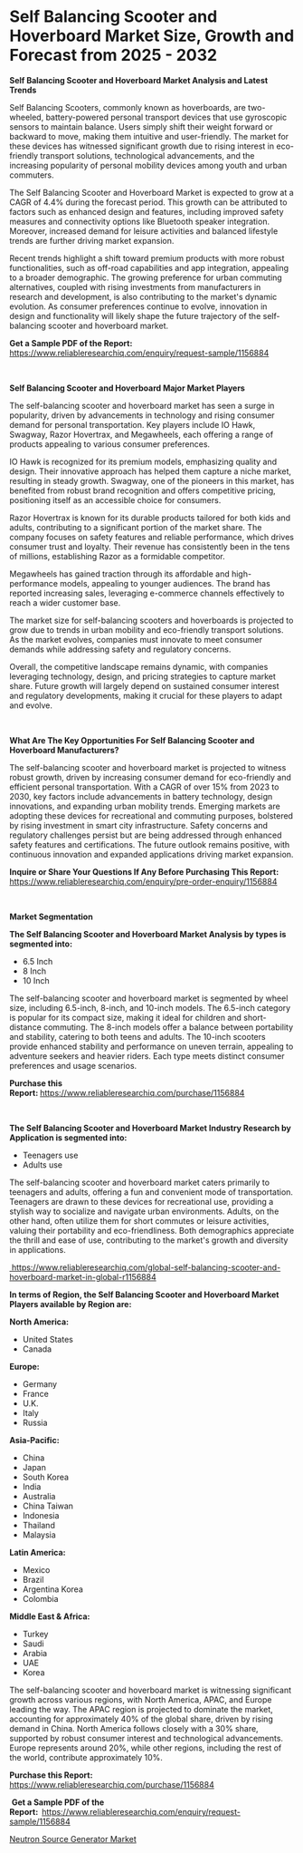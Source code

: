 <p><h1>Self Balancing Scooter and Hoverboard Market Size, Growth and Forecast from 2025 - 2032</h1></p><p><strong>Self Balancing Scooter and Hoverboard Market Analysis and Latest Trends</strong></p>
<p><p>Self Balancing Scooters, commonly known as hoverboards, are two-wheeled, battery-powered personal transport devices that use gyroscopic sensors to maintain balance. Users simply shift their weight forward or backward to move, making them intuitive and user-friendly. The market for these devices has witnessed significant growth due to rising interest in eco-friendly transport solutions, technological advancements, and the increasing popularity of personal mobility devices among youth and urban commuters.</p><p>The Self Balancing Scooter and Hoverboard Market is expected to grow at a CAGR of 4.4% during the forecast period. This growth can be attributed to factors such as enhanced design and features, including improved safety measures and connectivity options like Bluetooth speaker integration. Moreover, increased demand for leisure activities and balanced lifestyle trends are further driving market expansion.</p><p>Recent trends highlight a shift toward premium products with more robust functionalities, such as off-road capabilities and app integration, appealing to a broader demographic. The growing preference for urban commuting alternatives, coupled with rising investments from manufacturers in research and development, is also contributing to the market's dynamic evolution. As consumer preferences continue to evolve, innovation in design and functionality will likely shape the future trajectory of the self-balancing scooter and hoverboard market.</p></p>
<p><strong>Get a Sample PDF of the Report:&nbsp;</strong> <a href="https://www.reliableresearchiq.com/enquiry/request-sample/1156884?utm_campaign=2760&utm_medium=2&utm_source=Github&utm_content=ia&utm_term=21032025&utm_id=self-balancing-scooter-and-hoverboard">https://www.reliableresearchiq.com/enquiry/request-sample/1156884</a></p>
<p>&nbsp;</p>
<p><strong>Self Balancing Scooter and Hoverboard Major Market Players</strong></p>
<p><p>The self-balancing scooter and hoverboard market has seen a surge in popularity, driven by advancements in technology and rising consumer demand for personal transportation. Key players include IO Hawk, Swagway, Razor Hovertrax, and Megawheels, each offering a range of products appealing to various consumer preferences.</p><p>IO Hawk is recognized for its premium models, emphasizing quality and design. Their innovative approach has helped them capture a niche market, resulting in steady growth. Swagway, one of the pioneers in this market, has benefited from robust brand recognition and offers competitive pricing, positioning itself as an accessible choice for consumers.</p><p>Razor Hovertrax is known for its durable products tailored for both kids and adults, contributing to a significant portion of the market share. The company focuses on safety features and reliable performance, which drives consumer trust and loyalty. Their revenue has consistently been in the tens of millions, establishing Razor as a formidable competitor.</p><p>Megawheels has gained traction through its affordable and high-performance models, appealing to younger audiences. The brand has reported increasing sales, leveraging e-commerce channels effectively to reach a wider customer base.</p><p>The market size for self-balancing scooters and hoverboards is projected to grow due to trends in urban mobility and eco-friendly transport solutions. As the market evolves, companies must innovate to meet consumer demands while addressing safety and regulatory concerns.</p><p>Overall, the competitive landscape remains dynamic, with companies leveraging technology, design, and pricing strategies to capture market share. Future growth will largely depend on sustained consumer interest and regulatory developments, making it crucial for these players to adapt and evolve.</p></p>
<p>&nbsp;</p>
<p><strong>What Are The Key Opportunities For Self Balancing Scooter and Hoverboard Manufacturers?</strong></p>
<p><p>The self-balancing scooter and hoverboard market is projected to witness robust growth, driven by increasing consumer demand for eco-friendly and efficient personal transportation. With a CAGR of over 15% from 2023 to 2030, key factors include advancements in battery technology, design innovations, and expanding urban mobility trends. Emerging markets are adopting these devices for recreational and commuting purposes, bolstered by rising investment in smart city infrastructure. Safety concerns and regulatory challenges persist but are being addressed through enhanced safety features and certifications. The future outlook remains positive, with continuous innovation and expanded applications driving market expansion.</p></p>
<p><strong>Inquire or Share Your Questions If Any Before Purchasing This Report:</strong> <a href="https://www.reliableresearchiq.com/enquiry/pre-order-enquiry/1156884?utm_campaign=2760&utm_medium=2&utm_source=Github&utm_content=ia&utm_term=21032025&utm_id=self-balancing-scooter-and-hoverboard">https://www.reliableresearchiq.com/enquiry/pre-order-enquiry/1156884</a></p>
<p>&nbsp;</p>
<p><strong>Market Segmentation</strong></p>
<p><strong>The Self Balancing Scooter and Hoverboard Market Analysis by types is segmented into:</strong></p>
<p><ul><li>6.5 Inch</li><li>8 Inch</li><li>10 Inch</li></ul></p>
<p><p>The self-balancing scooter and hoverboard market is segmented by wheel size, including 6.5-inch, 8-inch, and 10-inch models. The 6.5-inch category is popular for its compact size, making it ideal for children and short-distance commuting. The 8-inch models offer a balance between portability and stability, catering to both teens and adults. The 10-inch scooters provide enhanced stability and performance on uneven terrain, appealing to adventure seekers and heavier riders. Each type meets distinct consumer preferences and usage scenarios.</p></p>
<p><strong>Purchase this Report:&nbsp;</strong><a href="https://www.reliableresearchiq.com/purchase/1156884?utm_campaign=2760&utm_medium=2&utm_source=Github&utm_content=ia&utm_term=21032025&utm_id=self-balancing-scooter-and-hoverboard">https://www.reliableresearchiq.com/purchase/1156884</a></p>
<p>&nbsp;</p>
<p><strong>The Self Balancing Scooter and Hoverboard Market Industry Research by Application is segmented into:</strong></p>
<p><ul><li>Teenagers use</li><li>Adults use</li></ul></p>
<p><p>The self-balancing scooter and hoverboard market caters primarily to teenagers and adults, offering a fun and convenient mode of transportation. Teenagers are drawn to these devices for recreational use, providing a stylish way to socialize and navigate urban environments. Adults, on the other hand, often utilize them for short commutes or leisure activities, valuing their portability and eco-friendliness. Both demographics appreciate the thrill and ease of use, contributing to the market's growth and diversity in applications.</p></p>
<p><a href="https://www.reliableresearchiq.com/global-self-balancing-scooter-and-hoverboard-market-in-global-r1156884?utm_campaign=2760&utm_medium=2&utm_source=Github&utm_content=ia&utm_term=21032025&utm_id=self-balancing-scooter-and-hoverboard">&nbsp;https://www.reliableresearchiq.com/global-self-balancing-scooter-and-hoverboard-market-in-global-r1156884</a></p>
<p><strong>In terms of Region, the Self Balancing Scooter and Hoverboard Market Players available by Region are:</strong></p>
<p>
    <p> <strong> North America: </strong>
        <ul>
            <li>United States</li>
            <li>Canada</li>
        </ul>
        </p> 
    <p> <strong> Europe: </strong>
        <ul>
            <li>Germany</li>
            <li>France</li>
            <li>U.K.</li>
            <li>Italy</li>
            <li>Russia</li>
        </ul>
        </p> 
    <p> <strong> Asia-Pacific: </strong>
        <ul>
            <li>China</li>
            <li>Japan</li>
            <li>South Korea</li>
            <li>India</li>
            <li>Australia</li>
            <li>China Taiwan</li>
            <li>Indonesia</li>
            <li>Thailand</li>
            <li>Malaysia</li>
        </ul>
        </p> 
    <p> <strong> Latin America: </strong>
        <ul>
            <li>Mexico</li>
            <li>Brazil</li>
            <li>Argentina Korea</li>
            <li>Colombia</li>
        </ul>
        </p> 
    <p> <strong> Middle East & Africa: </strong>
        <ul>
            <li>Turkey</li>
            <li>Saudi</li>
            <li>Arabia</li>
            <li>UAE</li>
            <li>Korea</li>
        </ul>
    </p>
    </p>
<p><p>The self-balancing scooter and hoverboard market is witnessing significant growth across various regions, with North America, APAC, and Europe leading the way. The APAC region is projected to dominate the market, accounting for approximately 40% of the global share, driven by rising demand in China. North America follows closely with a 30% share, supported by robust consumer interest and technological advancements. Europe represents around 20%, while other regions, including the rest of the world, contribute approximately 10%.</p></p>
<p><strong>Purchase this Report: </strong><a href="https://www.reliableresearchiq.com/purchase/1156884?utm_campaign=2760&utm_medium=2&utm_source=Github&utm_content=ia&utm_term=21032025&utm_id=self-balancing-scooter-and-hoverboard">https://www.reliableresearchiq.com/purchase/1156884</a></p>
<p>&nbsp;<strong>Get a Sample PDF of the Report:&nbsp;&nbsp;</strong><a href="https://www.reliableresearchiq.com/enquiry/request-sample/1156884?utm_campaign=2760&utm_medium=2&utm_source=Github&utm_content=ia&utm_term=21032025&utm_id=self-balancing-scooter-and-hoverboard">https://www.reliableresearchiq.com/enquiry/request-sample/1156884</a></p>
<p><strong></strong></p>
<p><p><a href="https://github.com/vitrilaoire/Market-Research-Report-List-1/blob/main/neutron-source-generator-market.md?utm_campaign=2760&utm_medium=2&utm_source=Github&utm_content=ia&utm_term=21032025&utm_id=self-balancing-scooter-and-hoverboard">Neutron Source Generator Market</a></p></p>